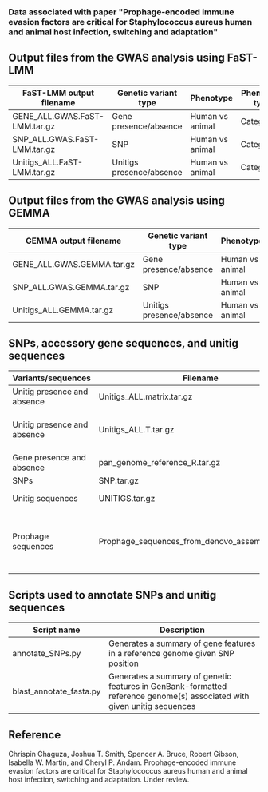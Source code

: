 ### Data associated with paper "Prophage-encoded immune evasion factors are critical for Staphylococcus aureus human and animal host infection, switching and adaptation"

## Output files from the GWAS analysis using FaST-LMM
FaST-LMM output filename | Genetic variant type | Phenotype | Phenotype type
-- | -- | -- | -- 
GENE_ALL.GWAS.FaST-LMM.tar.gz | Gene presence/absence | Human vs animal | Categorical
SNP_ALL.GWAS.FaST-LMM.tar.gz | SNP | Human vs animal | Categorical
Unitigs_ALL.FaST-LMM.tar.gz | Unitigs presence/absence | Human vs animal | Categorical


## Output files from the GWAS analysis using GEMMA
GEMMA output filename | Genetic variant type | Phenotype | Phenotype type
-- | -- | -- | --
GENE_ALL.GWAS.GEMMA.tar.gz | Gene presence/absence | Human vs animal | Categorical     
SNP_ALL.GWAS.GEMMA.tar.gz | SNP | Human vs animal | Categorical
Unitigs_ALL.GEMMA.tar.gz | Unitigs presence/absence | Human vs animal | Categorical 

## SNPs, accessory gene sequences, and unitig sequences
Variants/sequences | Filename | Description
-- | -- | -- 
Unitig presence and absence | Unitigs_ALL.matrix.tar.gz | All unitigs
Unitig presence and absence | Unitigs_ALL.T.tar.gz | Unitigs present in 5-95% isolates
Gene presence and absence | pan_genome_reference_R.tar.gz | All gene sequences
SNPs | SNP.tar.gz | All SNPs
Unitig sequences | UNITIGS.tar.gz | All unitig sequences
Prophage sequences | Prophage_sequences_from_denovo_assemblies.tar.gz | Prophage sequences extracted from de novo assemblies

## Scripts used to annotate SNPs and unitig sequences
Script name | Description
-- | -- 
annotate_SNPs.py | Generates a summary of gene features in a reference genome given SNP position
blast_annotate_fasta.py | Generates a summary of genetic features in GenBank-formatted reference genome(s) associated with given unitig sequences

## Reference
Chrispin Chaguza, Joshua T. Smith, Spencer A. Bruce, Robert Gibson, Isabella W. Martin, and Cheryl P. Andam. Prophage-encoded immune evasion factors are critical for Staphylococcus aureus human and animal host infection, switching and adaptation. Under review.
